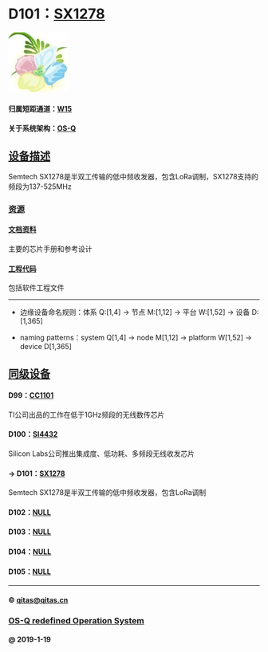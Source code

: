 ﻿# D101：[SX1278](https://github.com/OS-Q/D101)

[![sites](OS-Q/OS-Q.png)](http://www.OS-Q.com)

#### 归属短距通道：[W15](https://github.com/OS-Q/W15)

#### 关于系统架构：[OS-Q](https://github.com/OS-Q/OS-Q)

## [设备描述](https://github.com/OS-Q/D101/wiki) 

Semtech SX1278是半双工传输的低中频收发器，包含LoRa调制，SX1278支持的频段为137-525MHz

### [资源](OS-Q/)

#### [文档资料](docs/)

主要的芯片手册和参考设计

#### [工程代码](project/)

包括软件工程文件


---

- 边缘设备命名规则：体系 Q:[1,4] -> 节点 M:[1,12] -> 平台 W:[1,52] -> 设备 D:[1,365]

- naming patterns：system Q[1,4] -> node M[1,12] -> platform W[1,52] -> device D[1,365]

## [同级设备](https://github.com/OS-Q/W15/wiki) 

#### D99：[CC1101](https://github.com/OS-Q/D99)

TI公司出品的工作在低于1GHz频段的无线数传芯片

#### D100：[SI4432](https://github.com/OS-Q/D100)

Silicon Labs公司推出集成度、低功耗、多频段无线收发芯片

#### -> D101：[SX1278](https://github.com/OS-Q/D101)

Semtech SX1278是半双工传输的低中频收发器，包含LoRa调制

#### D102：[NULL](https://github.com/OS-Q/D102)



#### D103：[NULL](https://github.com/OS-Q/D103)



#### D104：[NULL](https://github.com/OS-Q/D104)



#### D105：[NULL](https://github.com/OS-Q/D105)



---

####  © qitas@qitas.cn
###  [OS-Q redefined Operation System](http://www.OS-Q.com)
####  @ 2019-1-19

